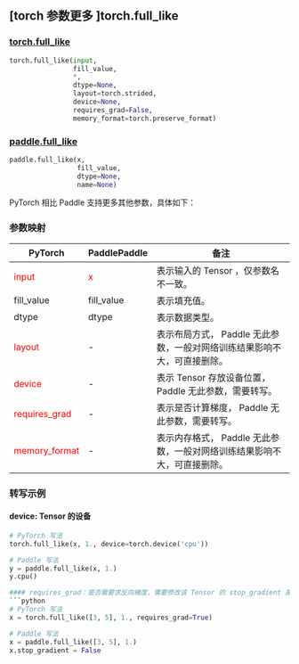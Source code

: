 ## [torch 参数更多 ]torch.full_like
### [torch.full_like](https://pytorch.org/docs/stable/generated/torch.full_like.html?highlight=full_like#torch.full_like)

```python
torch.full_like(input,
                fill_value,
                *,
                dtype=None,
                layout=torch.strided,
                device=None,
                requires_grad=False,
                memory_format=torch.preserve_format)
```

### [paddle.full_like](https://www.paddlepaddle.org.cn/documentation/docs/zh/develop/api/paddle/full_like_cn.html#full-like)

```python
paddle.full_like(x,
                 fill_value,
                 dtype=None,
                 name=None)
```

PyTorch 相比 Paddle 支持更多其他参数，具体如下：
### 参数映射
| PyTorch       | PaddlePaddle | 备注                                                   |
| ------------- | ------------ | ------------------------------------------------------ |
| <font color='red'> input </font> | <font color='red'> x </font> | 表示输入的 Tensor ，仅参数名不一致。  |
| fill_value  |  fill_value  |  表示填充值。  |
| dtype | dtype  | 表示数据类型。|
| <font color='red'> layout </font> | -       | 表示布局方式， Paddle 无此参数，一般对网络训练结果影响不大，可直接删除。  |
| <font color='red'> device </font>     | -       | 表示 Tensor 存放设备位置，Paddle 无此参数，需要转写。 |
| <font color='red'> requires_grad </font> | -       | 表示是否计算梯度， Paddle 无此参数，需要转写。 |
| <font color='red'> memory_format </font> | -  | 表示内存格式， Paddle 无此参数，一般对网络训练结果影响不大，可直接删除。|


### 转写示例

#### device: Tensor 的设备
```python
# PyTorch 写法
torch.full_like(x, 1., device=torch.device('cpu'))

# Paddle 写法
y = paddle.full_like(x, 1.)
y.cpu()

#### requires_grad：是否需要求反向梯度，需要修改该 Tensor 的 stop_gradient 属性
```python
# PyTorch 写法
x = torch.full_like([3, 5], 1., requires_grad=True)

# Paddle 写法
x = paddle.full_like([3, 5], 1.)
x.stop_gradient = False
```
